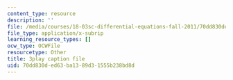 ```yaml
---
content_type: resource
description: ''
file: /media/courses/18-03sc-differential-equations-fall-2011/70dd830ded63ba1389d31555b238bd8d_pGECDB15L9o.srt
file_type: application/x-subrip
learning_resource_types: []
ocw_type: OCWFile
resourcetype: Other
title: 3play caption file
uid: 70dd830d-ed63-ba13-89d3-1555b238bd8d
---
```


